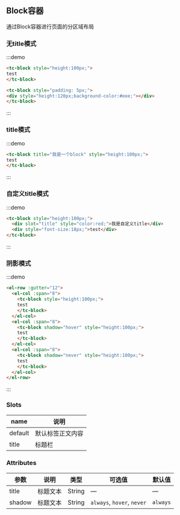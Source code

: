## Block容器

通过Block容器进行页面的分区域布局

### 无title模式
:::demo
```html
<tc-block style="height:100px;">
test
</tc-block>

<tc-block style="padding: 5px;">
<div style="height:120px;background-color:#eee;"></div>
</tc-block>
```
:::

### title模式
:::demo
```html
<tc-block title="我是一个block" style="height:100px;">
test
</tc-block>
```
:::

### 自定义title模式
:::demo
```html
<tc-block style="height:100px;">
  <div slot="title" style="color:red;">我是自定义title</div>
  <div style="font-size:18px;">test</div>
</tc-block>
```
:::

### 阴影模式
:::demo
```html
<el-row :gutter="12">
  <el-col :span="8">
    <tc-block style="height:100px;">
    test
    </tc-block>
  </el-col>
  <el-col :span="8">
    <tc-block shadow="hover" style="height:100px;">
    test
    </tc-block>
  </el-col>
  <el-col :span="8">
    <tc-block shadow="never" style="height:100px;">
    test
    </tc-block>
  </el-col>
</el-row>
```
:::

### Slots
| name | 说明 |
|------|--------|
| default | 默认标签正文内容 |
| title | 标题栏 |

### Attributes

| 参数          | 说明            | 类型            | 可选值                 | 默认值   |
|-------------  |---------------- |---------------- |---------------------- |-------- |
| title   | 标题文本   | String | — | — |
| shadow   | 标题文本   | String | `always`, `hover`, `never` | `always` |
